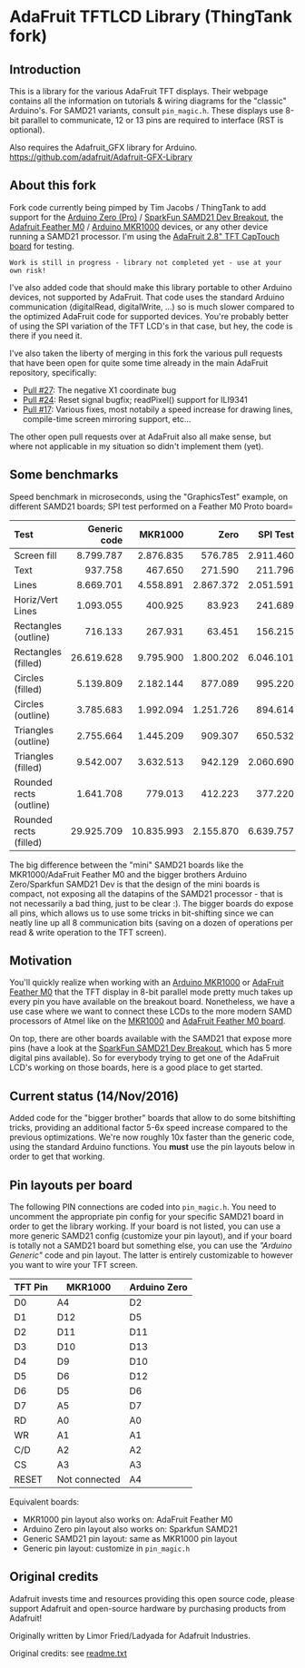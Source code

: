 # AdaFruit TFTLCD Library (ThingTank fork)
## Introduction
This is a library for the various AdaFruit TFT displays. Their webpage contains all the information on tutorials & wiring diagrams for the "classic" Arduino's. For SAMD21 variants, consult `pin_magic.h`. These displays use 8-bit parallel to communicate, 12 or 13 pins are required to interface (RST is optional).

Also requires the Adafruit_GFX library for Arduino. https://github.com/adafruit/Adafruit-GFX-Library

## About this fork
Fork code currently being pimped by Tim Jacobs / ThingTank to add support for the [Arduino Zero (Pro)](https://www.arduino.cc/en/Main/ArduinoBoardZero) / [SparkFun SAMD21 Dev Breakout](https://www.sparkfun.com/products/13672), the [Adafruit Feather M0](https://www.adafruit.com/product/2772) / [Arduino MKR1000](https://www.arduino.cc/en/Main/ArduinoMKR1000) devices, or any other device running a SAMD21 processor. I'm using the [AdaFruit 2.8" TFT CapTouch board](https://www.adafruit.com/products/2090) for testing.
```
Work is still in progress - library not completed yet - use at your own risk! 
```
I've also added code that should make this library portable to other Arduino devices, not supported by AdaFruit. That code uses the standard Arduino communication (digitalRead, digitalWrite, ...) so is much slower compared to the optimized AdaFruit code for supported devices. You're probably better of using the SPI variation of the TFT LCD's in that case, but hey, the code is there if you need it.

I've also taken the liberty of merging in this fork the various pull requests that have been open for quite some time already in the main AdaFruit repository, specifically:
 * [Pull #27](https://github.com/adafruit/TFTLCD-Library/pull/27): The negative X1 coordinate bug 
 * [Pull #24](https://github.com/adafruit/TFTLCD-Library/pull/24): Reset signal bugfix; readPixel() support for ILI9341
 * [Pull #17](https://github.com/adafruit/TFTLCD-Library/pull/17): Various fixes, most notabily a speed increase for drawing lines, compile-time screen mirroring support, etc...

The other open pull requests over at AdaFruit also all make sense, but where not applicable in my situation so didn't implement them (yet).

## Some benchmarks
Speed benchmark in microseconds, using the "GraphicsTest" example, on different SAMD21 boards; SPI test performed on a Feather M0 Proto board=

Test | Generic code | MKR1000 | Zero | SPI Test
:--- | ---: | ---: | ---: | ---:
Screen fill             | 8.799.787   | 2.876.835 | 576.785 | 2.911.460
Text                    | 937.758    | 467.650 | 271.590 | 211.796
Lines                   | 8.669.701   | 4.558.891 | 2.867.372 | 2.051.591
Horiz/Vert Lines        | 1.093.055   | 400.925 | 83.923 | 241.689
Rectangles (outline)    | 716.133    | 267.931 | 63.451 | 156.215
Rectangles (filled)     | 26.619.628  | 9.795.900 | 1.800.202 | 6.046.101
Circles (filled)        | 5.139.809   | 2.182.144 | 877.089 | 995.220
Circles (outline)       | 3.785.683   | 1.992.094 | 1.251.726 | 894.614
Triangles (outline)     | 2.755.664   | 1.445.209 | 909.307 | 650.532
Triangles (filled)      | 9.542.007   | 3.632.513 | 942.129 | 2.060.690
Rounded rects (outline) | 1.641.708   | 779.013 | 412.223 | 377.220
Rounded rects (filled)  | 29.925.709  | 10.835.993 | 2.155.870 | 6.639.757

The big difference between the "mini" SAMD21 boards like the MKR1000/AdaFruit Feather M0 and the bigger brothers Arduino Zero/Sparkfun SAMD21 Dev is that the design of the mini boards is compact, not exposing all the datapins of the SAMD21 processor - that is not necessarily a bad thing, just to be clear :). The bigger boards do expose all pins, which allows us to use some tricks in bit-shifting since we can neatly line up all 8 communication bits (saving on a dozen of operations per read & write operation to the TFT screen).

## Motivation
You'll quickly realize when working with an [Arduino MKR1000](https://www.arduino.cc/en/Main/ArduinoMKR1000) or [AdaFruit Feather M0](https://www.adafruit.com/product/2772) that the TFT display in 8-bit parallel mode pretty much takes up every pin you have available on the breakout board. Nonetheless, we have a use case where we want to connect these LCDs to the more modern SAMD processors of Atmel like on the [MKR1000](https://www.arduino.cc/en/Main/ArduinoMKR1000) and [AdaFruit Feather M0 board](https://www.adafruit.com/product/2772).

On top, there are other boards available with the SAMD21 that expose more pins (have a look at the [SparkFun SAMD21 Dev Breakout](https://www.sparkfun.com/products/13672), which has 5 more digital pins available). So for everybody trying to get one of the AdaFruit LCD's working on those boards, here is a good place to get started.

## Current status (14/Nov/2016)
Added code for the "bigger brother" boards that allow to do some bitshifting tricks, providing an additional factor 5-6x speed increase compared to the previous optimizations. We're now roughly 10x faster than the generic code, using the standard Arduino functions. You **must** use the pin layouts below in order to get that working.

## Pin layouts per board
The following PIN connections are coded into `pin_magic.h`. You need to uncomment the appropriate pin config for your specific SAMD21 board in order to get the library working. If your board is not listed, you can use a more generic SAMD21 config (customize your pin layout), and if your board is totally not a SAMD21 board but something else, you can use the *"Arduino Generic"* code and pin layout. The latter is entirely customizable to however you want to wire your TFT screen.

TFT Pin | MKR1000 | Arduino Zero 
--- | --- | ---
D0 | A4 | D2
D1 | D12 | D5
D2 | D11 | D11
D3 | D10 | D13
D4 | D9 | D10
D5 | D6 | D12
D6 | D5 | D6
D7 | A5 |  D7
RD | A0 | A0
WR | A1 | A1
C/D | A2 | A2
CS | A3 | A3
RESET | Not connected | A4

Equivalent boards:
 * MKR1000 pin layout also works on: AdaFruit Feather M0
 * Arduino Zero pin layout also works on: Sparkfun SAMD21
 * Generic SAMD21 pin layout: same as MKR1000 pin layout
 * Generic pin layout: customize in `pin_magic.h`

## Original credits
Adafruit invests time and resources providing this open source code, please support Adafruit and open-source hardware by purchasing products from Adafruit!

Originally written by Limor Fried/Ladyada for Adafruit Industries.

Original credits: see [readme.txt](readme.txt)
